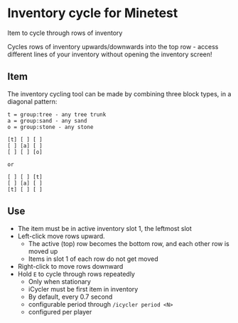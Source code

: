 # Inventory cycle for Minetest

Item to cycle through rows of inventory

Cycles rows of inventory upwards/downwards into the top row - access different lines of your inventory without opening the inventory screen!

## Item

The inventory cycling tool can be made by combining three block types, in a diagonal pattern:

```
t = group:tree - any tree trunk
a = group:sand - any sand
o = group:stone - any stone 

[t] [ ] [ ]
[ ] [a] [ ]
[ ] [ ] [o]

or

[ ] [ ] [t]
[ ] [a] [ ]
[t] [ ] [ ]

```

## Use

* The item must be in active inventory slot 1, the leftmost slot
* Left-click move rows upward.
    * The active (top) row becomes the bottom row, and each other row is moved up
    * Items in slot 1 of each row do not get moved
* Right-click to move rows downward
* Hold `E` to cycle through rows repeatedly
    * Only when stationary
    * iCycler must be first item in inventory
    * By default, every 0.7 second
    * configurable period through `/icycler period <N>`
    * configured per player

